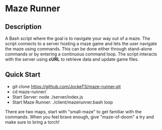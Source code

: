 # Maze Runner

## Description
A Bash script where the goal is to navigate your way out of a maze. 
The script connects to a server hosting a maze game and lets the user navigate the maze using commands.
This can be done either through stand-alone commands or by entering a continuous command loop.
The script interacts with the server using **cURL** to retrieve data and update game files.

## Quick Start
* git clone https://github.com/JockeTS/maze-runner.git
* cd maze-runner/
* Start Server: node ./server/index.js
* Start Maze Runner: ./client/mazerunner.bash loop

There are two maps, start with "small-maze" to get familiar with the commands.
When you feel brave enough, give "maze-of-doom" a try and make sure to bring a torch!